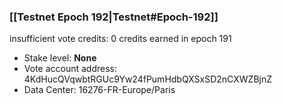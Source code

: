 ### [[Testnet Epoch 192|Testnet#Epoch-192]]
insufficient vote credits: 0 credits earned in epoch 191
* Stake level: **None**
* Vote account address: 4KdHucQVqwbtRGUc9Yw24fPumHdbQXSxSD2nCXWZBjnZ
* Data Center: 16276-FR-Europe/Paris